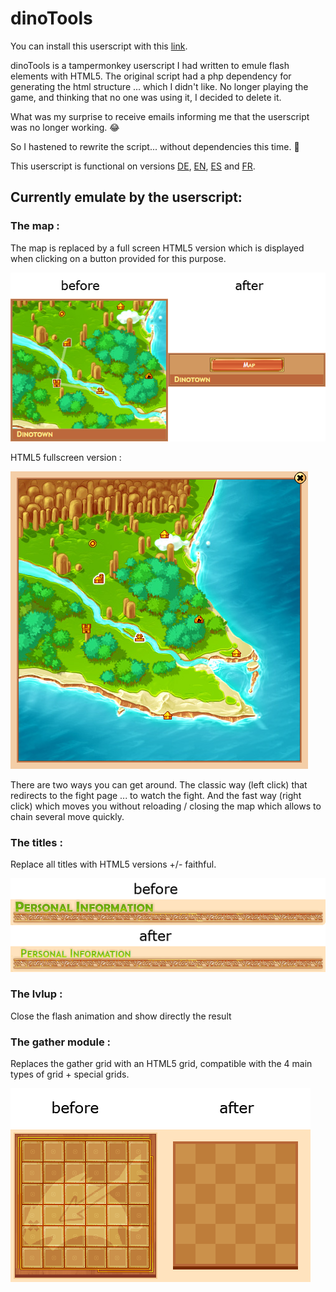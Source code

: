 # dinoTools
You can install this userscript with this [link](https://github.com/Angelisium/dinoTools/raw/master/dinoTools.user.js).

dinoTools is a tampermonkey userscript I had written to emule flash elements with HTML5.
The original script had a php dependency for generating the html structure ... which I didn't like.
No longer playing the game, and thinking that no one was using it, I decided to delete it.

What was my surprise to receive emails informing me that the userscript was no longer working. 😂

So I hastened to rewrite the script... without dependencies this time. 🥳

This userscript is functional on versions [DE](http://www.dinorpg.de/), [EN](http://en.dinorpg.com/), [ES](http://es.dinorpg.com/) and [FR](http://www.dinorpg.com/).

## Currently emulate by the userscript:

### The map :
The map is replaced by a full screen HTML5 version which is displayed when clicking on a button provided for this purpose.

![map-emulation](./screen/map-emulation.png)

HTML5 fullscreen version :

![full-screen-map-emulation](./screen/map-modal-emulation.png)

There are two ways you can get around. The classic way (left click) that redirects to the fight page ... to watch the fight. And the fast way (right click) which moves you without reloading / closing the map which allows to chain several move quickly.

### The titles :
Replace all titles with HTML5 versions +/- faithful.

![title-emulation](./screen/title-emulation.png)

### The lvlup :
Close the flash animation and show directly the result

### The gather module :
Replaces the gather grid with an HTML5 grid, compatible with the 4 main types of grid + special grids.

![gather-emulation](./screen/gather-emulation.png)
